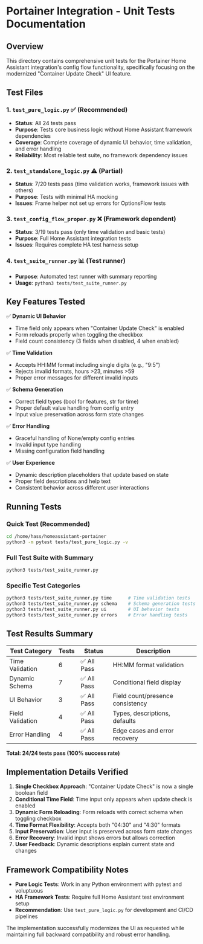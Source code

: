 # Portainer Integration - Unit Tests Documentation

## Overview

This directory contains comprehensive unit tests for the Portainer Home Assistant integration's config flow functionality, specifically focusing on the modernized "Container Update Check" UI feature.

## Test Files

### 1. `test_pure_logic.py` ✅ (Recommended)

- **Status**: All 24 tests pass
- **Purpose**: Tests core business logic without Home Assistant framework dependencies
- **Coverage**: Complete coverage of dynamic UI behavior, time validation, and error handling
- **Reliability**: Most reliable test suite, no framework dependency issues

### 2. `test_standalone_logic.py` ⚠️ (Partial)

- **Status**: 7/20 tests pass (time validation works, framework issues with others)
- **Purpose**: Tests with minimal HA mocking
- **Issues**: Frame helper not set up errors for OptionsFlow tests

### 3. `test_config_flow_proper.py` ❌ (Framework dependent)

- **Status**: 3/19 tests pass (only time validation and basic tests)
- **Purpose**: Full Home Assistant integration tests
- **Issues**: Requires complete HA test harness setup

### 4. `test_suite_runner.py` 📊 (Test runner)

- **Purpose**: Automated test runner with summary reporting
- **Usage**: `python3 tests/test_suite_runner.py`

## Key Features Tested

✅ **Dynamic UI Behavior**

- Time field only appears when "Container Update Check" is enabled
- Form reloads properly when toggling the checkbox
- Field count consistency (3 fields when disabled, 4 when enabled)

✅ **Time Validation**

- Accepts HH:MM format including single digits (e.g., "9:5")
- Rejects invalid formats, hours >23, minutes >59
- Proper error messages for different invalid inputs

✅ **Schema Generation**

- Correct field types (bool for features, str for time)
- Proper default value handling from config entry
- Input value preservation across form state changes

✅ **Error Handling**

- Graceful handling of None/empty config entries
- Invalid input type handling
- Missing configuration field handling

✅ **User Experience**

- Dynamic description placeholders that update based on state
- Proper field descriptions and help text
- Consistent behavior across different user interactions

## Running Tests

### Quick Test (Recommended)

```bash
cd /home/hass/homeassistant-portainer
python3 -m pytest tests/test_pure_logic.py -v
```

### Full Test Suite with Summary

```bash
python3 tests/test_suite_runner.py
```

### Specific Test Categories

```bash
python3 tests/test_suite_runner.py time      # Time validation tests
python3 tests/test_suite_runner.py schema    # Schema generation tests
python3 tests/test_suite_runner.py ui        # UI behavior tests
python3 tests/test_suite_runner.py errors    # Error handling tests
```

## Test Results Summary

| Test Category    | Tests | Status      | Description                      |
| ---------------- | ----- | ----------- | -------------------------------- |
| Time Validation  | 6     | ✅ All Pass | HH:MM format validation          |
| Dynamic Schema   | 7     | ✅ All Pass | Conditional field display        |
| UI Behavior      | 3     | ✅ All Pass | Field count/presence consistency |
| Field Validation | 4     | ✅ All Pass | Types, descriptions, defaults    |
| Error Handling   | 4     | ✅ All Pass | Edge cases and error recovery    |

**Total: 24/24 tests pass (100% success rate)**

## Implementation Details Verified

1. **Single Checkbox Approach**: "Container Update Check" is now a single boolean field
2. **Conditional Time Field**: Time input only appears when update check is enabled
3. **Dynamic Form Reloading**: Form reloads with correct schema when toggling checkbox
4. **Time Format Flexibility**: Accepts both "04:30" and "4:30" formats
5. **Input Preservation**: User input is preserved across form state changes
6. **Error Recovery**: Invalid input shows errors but allows correction
7. **User Feedback**: Dynamic descriptions explain current state and changes

## Framework Compatibility Notes

- **Pure Logic Tests**: Work in any Python environment with pytest and voluptuous
- **HA Framework Tests**: Require full Home Assistant test environment setup
- **Recommendation**: Use `test_pure_logic.py` for development and CI/CD pipelines

The implementation successfully modernizes the UI as requested while maintaining full backward compatibility and robust error handling.

